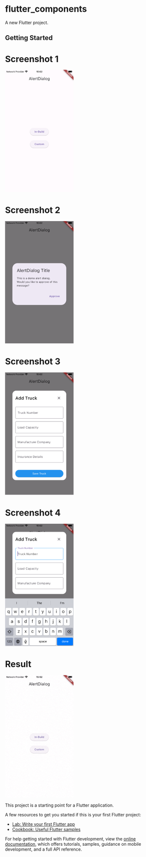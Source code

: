 # flutter_components

A new Flutter project.

## Getting Started

# Screenshot 1
<img src="https://github.com/Mirzaazmath/flutter_components/blob/alertdialog/assets/screenshot1.png" height="400">

# Screenshot 2
<img src="https://github.com/Mirzaazmath/flutter_components/blob/alertdialog/assets/screenshot2.png" height="400">


# Screenshot 3
<img src="https://github.com/Mirzaazmath/flutter_components/blob/alertdialog/assets/screenshot3.png" height="400">


# Screenshot 4
<img src="https://github.com/Mirzaazmath/flutter_components/blob/alertdialog/assets/screenshot4.png" height="400">



# Result
<img src="https://github.com/Mirzaazmath/flutter_components/blob/alertdialog/assets/result.gif" height="400">

This project is a starting point for a Flutter application.

A few resources to get you started if this is your first Flutter project:

- [Lab: Write your first Flutter app](https://docs.flutter.dev/get-started/codelab)
- [Cookbook: Useful Flutter samples](https://docs.flutter.dev/cookbook)

For help getting started with Flutter development, view the
[online documentation](https://docs.flutter.dev/), which offers tutorials,
samples, guidance on mobile development, and a full API reference.
